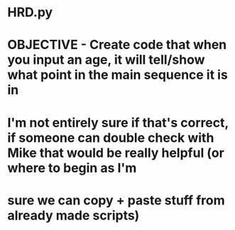 # HRD.py

# OBJECTIVE - Create code that when you input an age, it will tell/show what point in the main sequence it is in 
# I'm not entirely sure if that's correct, if someone can double check with Mike that would be really helpful (or where to begin as I'm 
# sure we can copy + paste stuff from already made scripts) 

